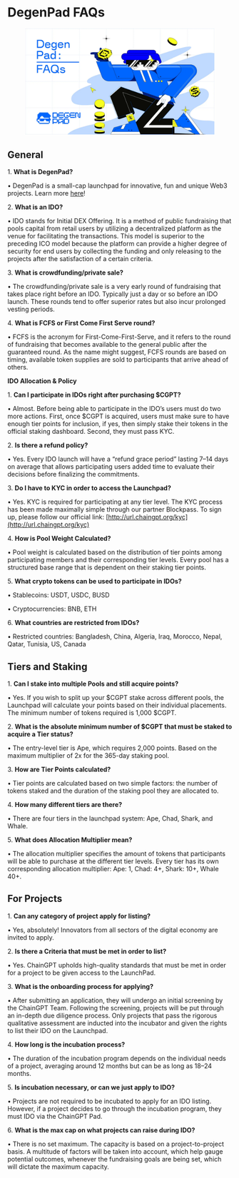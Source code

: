 # DegenPad FAQs

<figure><img src="../../.gitbook/assets/image (2).png" alt=""><figcaption></figcaption></figure>

## **General** <a href="#add7" id="add7"></a>

1\. **What is DegenPad?**

• DegenPad is a small-cap launchpad for innovative, fun and unique Web3 projects. Learn more [here](https://medium.com/@degenpad/announcing-degenpad-a-launchpad-designed-by-degens-for-degens-c6ca7a044ba7)!

2\. **What is an IDO?**

• IDO stands for Initial DEX Offering. It is a method of public fundraising that pools capital from retail users by utilizing a decentralized platform as the venue for facilitating the transactions. This model is superior to the preceding ICO model because the platform can provide a higher degree of security for end users by collecting the funding and only releasing to the projects after the satisfaction of a certain criteria.

3\. **What is crowdfunding/private sale?**

• The crowdfunding/private sale is a very early round of fundraising that takes place right before an IDO. Typically just a day or so before an IDO launch. These rounds tend to offer superior rates but also incur prolonged vesting periods.

4\. **What is FCFS or First Come First Serve round?**

• FCFS is the acronym for First-Come-First-Serve, and it refers to the round of fundraising that becomes available to the general public after the guaranteed round. As the name might suggest, FCFS rounds are based on timing, available token supplies are sold to participants that arrive ahead of others.

**IDO Allocation & Policy**

1\. **Can I participate in IDOs right after purchasing $CGPT?**

• Almost. Before being able to participate in the IDO’s users must do two more actions. First, once $CGPT is acquired, users must make sure to have enough tier points for inclusion, if yes, then simply stake their tokens in the official staking dashboard. Second, they must pass KYC.

2\. **Is there a refund policy?**

• Yes. Every IDO launch will have a “refund grace period” lasting 7–14 days on average that allows participating users added time to evaluate their decisions before finalizing the commitments.

3\. **Do I have to KYC in order to access the Launchpad?**

• Yes. KYC is required for participating at any tier level. The KYC process has been made maximally simple through our partner Blockpass. To sign up, please follow our official link: [http://url.chaingpt.org/kyc](http://url.chaingpt.org/kyc)

4\. **How is Pool Weight Calculated?**

• Pool weight is calculated based on the distribution of tier points among participating members and their corresponding tier levels. Every pool has a structured base range that is dependent on their staking tier points.

5\. **What crypto tokens can be used to participate in IDOs?**

• Stablecoins: USDT, USDC, BUSD

• Cryptocurrencies: BNB, ETH

6\. **What countries are restricted from IDOs?**

• Restricted countries: Bangladesh, China, Algeria, Iraq, Morocco, Nepal, Qatar, Tunisia, US, Canada

## **Tiers and Staking** <a href="#id-3776" id="id-3776"></a>

1\. **Can I stake into multiple Pools and still acquire points?**

• Yes. If you wish to split up your $CGPT stake across different pools, the Launchpad will calculate your points based on their individual placements. The minimum number of tokens required is 1,000 $CGPT.

2\. **What is the absolute minimum number of $CGPT that must be staked to acquire a Tier status?**

• The entry-level tier is Ape, which requires 2,000 points. Based on the maximum multiplier of 2x for the 365-day staking pool.

3\. **How are Tier Points calculated?**

• Tier points are calculated based on two simple factors: the number of tokens staked and the duration of the staking pool they are allocated to.

4\. **How many different tiers are there?**

• There are four tiers in the launchpad system: Ape, Chad, Shark, and Whale.

5\. **What does Allocation Multiplier mean?**

• The allocation multiplier specifies the amount of tokens that participants will be able to purchase at the different tier levels. Every tier has its own corresponding allocation multiplier: Ape: 1, Chad: 4+, Shark: 10+, Whale 40+.

## **For Projects** <a href="#id-36fe" id="id-36fe"></a>

1\. **Can any category of project apply for listing?**

• Yes, absolutely! Innovators from all sectors of the digital economy are invited to apply.

2\. **Is there a Criteria that must be met in order to list?**

• Yes. ChainGPT upholds high-quality standards that must be met in order for a project to be given access to the LaunchPad.

3\. **What is the onboarding process for applying?**

• After submitting an application, they will undergo an initial screening by the ChainGPT Team. Following the screening, projects will be put through an in-depth due diligence process. Only projects that pass the rigorous qualitative assessment are inducted into the incubator and given the rights to list their IDO on the Launchpad.

4\. **How long is the incubation process?**

• The duration of the incubation program depends on the individual needs of a project, averaging around 12 months but can be as long as 18–24 months.

5\. **Is incubation necessary, or can we just apply to IDO?**

• Projects are not required to be incubated to apply for an IDO listing. However, if a project decides to go through the incubation program, they must IDO via the ChainGPT Pad.

6\. **What is the max cap on what projects can raise during IDO?**

• There is no set maximum. The capacity is based on a project-to-project basis. A multitude of factors will be taken into account, which help gauge potential outcomes, whenever the fundraising goals are being set, which will dictate the maximum capacity.

[\
](https://medium.com/@degenpad?source=post\_page-----9f6773ae1b3d--------------------------------)
